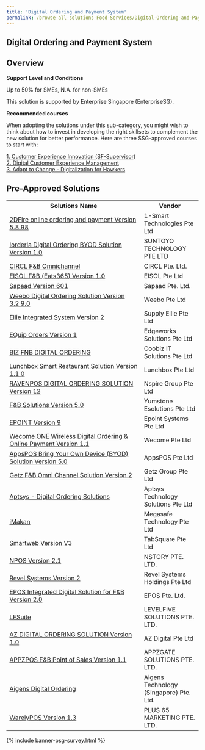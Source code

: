 ```yaml
---
title: 'Digital Ordering and Payment System'
permalink: /browse-all-solutions-Food-Services/Digital-Ordering-and-Payment-System
---
```


## Digital Ordering and Payment System
## Overview

**Support Level and Conditions**

Up to 50% for SMEs, N.A. for non-SMEs

This solution is supported by Enterprise Singapore (EnterpriseSG).

**Recommended courses**

When adopting the solutions under this sub-category, you might wish to think about how to invest in developing the right skillsets to complement the new solution for better performance. Here are three SSG-approved courses to start with:

<a href='https://sfec.enterprisejobskills.gov.sg/Course_Internet/CourseDetail.aspx?CoursesReferenceNumber=TGS-2020001685'  target='_blank' rel='noopener'>1. Customer Experience Innovation (SF-Supervisor)</a><br>
<a href='https://sfec.enterprisejobskills.gov.sg/Course_Internet/CourseDetail.aspx?CoursesReferenceNumber=TGS-2020505494'  target='_blank' rel='noopener'>2. Digital Customer Experience Management</a><br>
<a href='https://sfec.enterprisejobskills.gov.sg/Course_Internet/CourseDetail.aspx?CoursesReferenceNumber=TGS-2020000427'  target='_blank' rel='noopener'>3. Adapt to Change - Digitalization for Hawkers</a><br>

## Pre-Approved Solutions

<table>
<tr>
<th style='width: auto;'><b>Solutions Name</b></th>
<th style='width: 30%;'><b>Vendor</b></th>
</tr>
<tr>
<td><a href='/productivity-solutions-grant/solutionrepo/solution11' target='_blank'>2DFire online ordering and payment Version 5.8.98</a><br></td>
<td>1-Smart Technologies Pte Ltd</td>
</tr>
<tr>
<td><a href='/productivity-solutions-grant/solutionrepo/solution923' target='_blank'>Iorderla Digital Ordering BYOD Solution Version 1.0</a><br></td>
<td>SUNTOYO TECHNOLOGY PTE LTD</td>
</tr>
<tr>
<td><a href='/productivity-solutions-grant/solutionrepo/solution1336' target='_blank'>CIRCL F&B Omnichannel</a><br></td>
<td>CIRCL Pte. Ltd.</td>
</tr>
<tr>
<td><a href='/productivity-solutions-grant/solutionrepo/solution1342' target='_blank'>EISOL F&B (Eats365) Version 1.0</a><br></td>
<td>EISOL Pte Ltd</td>
</tr>
<tr>
<td><a href='/productivity-solutions-grant/solutionrepo/solution1414' target='_blank'>Sapaad Version 601</a><br></td>
<td>Sapaad Pte. Ltd.</td>
</tr>
<tr>
<td><a href='/productivity-solutions-grant/solutionrepo/solution1446' target='_blank'>Weebo Digital Ordering Solution Version 3.2.9.0 </a><br></td>
<td>Weebo Pte Ltd</td>
</tr>
<tr>
<td><a href='/productivity-solutions-grant/solutionrepo/solution1449' target='_blank'>Ellie Integrated System Version 2</a><br></td>
<td>Supply Ellie Pte Ltd</td>
</tr>
<tr>
<td><a href='/productivity-solutions-grant/solutionrepo/solution1454' target='_blank'>EQuip Orders Version 1</a><br></td>
<td>Edgeworks Solutions Pte Ltd</td>
</tr>
<tr>
<td><a href='/productivity-solutions-grant/solutionrepo/solution1459' target='_blank'>BIZ FNB DIGITAL ORDERING</a><br></td>
<td>Coobiz IT Solutions Pte Ltd</td>
</tr>
<tr>
<td><a href='/productivity-solutions-grant/solutionrepo/solution1463' target='_blank'>Lunchbox Smart Restaurant Solution Version 1.1.0</a><br></td>
<td>Lunchbox Pte Ltd</td>
</tr>
<tr>
<td><a href='/productivity-solutions-grant/solutionrepo/solution1465' target='_blank'>RAVENPOS DIGITAL ORDERING SOLUTION Version 12</a><br></td>
<td>Nspire Group Pte Ltd</td>
</tr>
<tr>
<td><a href='/productivity-solutions-grant/solutionrepo/solution1493' target='_blank'>F&B Solutions Version 5.0</a><br></td>
<td>Yumstone Esolutions Pte Ltd</td>
</tr>
<tr>
<td><a href='/productivity-solutions-grant/solutionrepo/solution1510' target='_blank'>EPOINT Version 9</a><br></td>
<td>Epoint Systems Pte Ltd</td>
</tr>
<tr>
<td><a href='/productivity-solutions-grant/solutionrepo/solution1514' target='_blank'>Wecome ONE Wireless Digital Ordering & Online Payment Version 1.1</a><br></td>
<td>Wecome Pte Ltd</td>
</tr>
<tr>
<td><a href='/productivity-solutions-grant/solutionrepo/solution1518' target='_blank'>AppsPOS Bring Your Own Device (BYOD) Solution Version 5.0</a><br></td>
<td>AppsPOS Pte Ltd</td>
</tr>
<tr>
<td><a href='/productivity-solutions-grant/solutionrepo/solution1523' target='_blank'>Getz F&B Omni Channel Solution Version 2</a><br></td>
<td>Getz Group Pte Ltd</td>
</tr>
<tr>
<td><a href='/productivity-solutions-grant/solutionrepo/solution1525' target='_blank'>Aptsys - Digital Ordering Solutions</a><br></td>
<td>Aptsys Technology Solutions Pte Ltd</td>
</tr>
<tr>
<td><a href='/productivity-solutions-grant/solutionrepo/solution1529' target='_blank'>iMakan</a><br></td>
<td>Megasafe Technology Pte Ltd</td>
</tr>
<tr>
<td><a href='/productivity-solutions-grant/solutionrepo/solution1534' target='_blank'>Smartweb Version V3</a><br></td>
<td>TabSquare Pte Ltd</td>
</tr>
<tr>
<td><a href='/productivity-solutions-grant/solutionrepo/solution1544' target='_blank'>NPOS Version 2.1</a><br></td>
<td>NSTORY PTE. LTD.</td>
</tr>
<tr>
<td><a href='/productivity-solutions-grant/solutionrepo/solution1694' target='_blank'>Revel Systems Version 2</a><br></td>
<td>Revel Systems Holdings Pte Ltd</td>
</tr>
<tr>
<td><a href='/productivity-solutions-grant/solutionrepo/solution1698' target='_blank'>EPOS Integrated Digital Solution for F&B Version 2.0</a><br></td>
<td>EPOS Pte. Ltd.</td>
</tr>
<tr>
<td><a href='/productivity-solutions-grant/solutionrepo/solution1705' target='_blank'>LFSuite</a><br></td>
<td>LEVELFIVE SOLUTIONS PTE. LTD.</td>
</tr>
<tr>
<td><a href='/productivity-solutions-grant/solutionrepo/solution1713' target='_blank'>AZ DIGITAL ORDERING SOLUTION Version 1.0</a><br></td>
<td>AZ Digital Pte Ltd</td>
</tr>
<tr>
<td><a href='/productivity-solutions-grant/solutionrepo/solution1737' target='_blank'>APPZPOS F&B Point of Sales Version 1.1</a><br></td>
<td>APPZGATE SOLUTIONS PTE. LTD.</td>
</tr>
<tr>
<td><a href='/productivity-solutions-grant/solutionrepo/solution1740' target='_blank'>Aigens Digital Ordering</a><br></td>
<td>Aigens Technology (Singapore) Pte. Ltd. </td>
</tr>
<tr>
<td><a href='/productivity-solutions-grant/solutionrepo/solution1763' target='_blank'>WarelyPOS Version 1.3</a><br></td>
<td>PLUS 65 MARKETING PTE. LTD.</td>
</tr>
</table>

{% include banner-psg-survey.html %}
